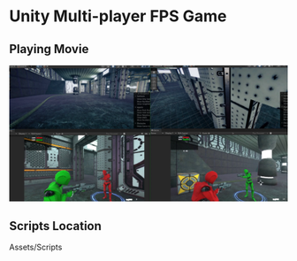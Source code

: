 # Unity Multi-player FPS Game

## Playing Movie

[![CyBattle.png](CyBattle.png)](https://youtu.be/CrcOHtCbKF8)

## Scripts Location
Assets/Scripts

